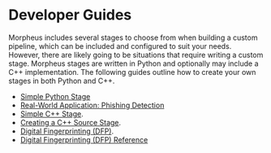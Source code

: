 <!--
SPDX-FileCopyrightText: Copyright (c) 2022, NVIDIA CORPORATION & AFFILIATES. All rights reserved.
SPDX-License-Identifier: Apache-2.0

Licensed under the Apache License, Version 2.0 (the "License");
you may not use this file except in compliance with the License.
You may obtain a copy of the License at

http://www.apache.org/licenses/LICENSE-2.0

Unless required by applicable law or agreed to in writing, software
distributed under the License is distributed on an "AS IS" BASIS,
WITHOUT WARRANTIES OR CONDITIONS OF ANY KIND, either express or implied.
See the License for the specific language governing permissions and
limitations under the License.
-->

# Developer Guides

Morpheus includes several stages to choose from when building a custom pipeline, which can be included and configured to suit your needs. However, there are likely going to be situations that require writing a custom stage. Morpheus stages are written in Python and optionally may include a C++ implementation. The following guides outline how to create your own stages in both Python and C++.

* [Simple Python Stage](./guides/1_simple_python_stage.md)
* [Real-World Application: Phishing Detection](./guides/2_real_world_phishing.md)
* [Simple C++ Stage](./guides/3_simple_cpp_stage.md).
* [Creating a C++ Source Stage](./guides/4_source_cpp_stage.md).
* [Digital Fingerprinting (DFP)](./guides/5_digital_fingerprinting.md).
* [Digital Fingerprinting (DFP) Reference](./guides/5_digital_fingerprinting_reference.md)
